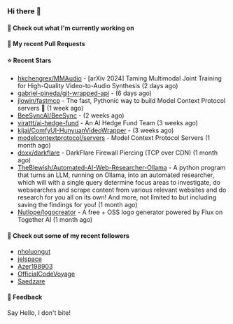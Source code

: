 ### Hi there 👋

#### 👷 Check out what I'm currently working on

#### 🔨 My recent Pull Requests


#### ⭐ Recent Stars

- [hkchengrex/MMAudio](https://github.com/hkchengrex/MMAudio) - [arXiv 2024] Taming Multimodal Joint Training for High-Quality Video-to-Audio Synthesis (2 days ago)
- [gabriel-pineda/git-wrapped-api](https://github.com/gabriel-pineda/git-wrapped-api) -  (6 days ago)
- [jlowin/fastmcp](https://github.com/jlowin/fastmcp) - The fast, Pythonic way to build Model Context Protocol servers 🚀  (1 week ago)
- [BeeSyncAI/BeeSync](https://github.com/BeeSyncAI/BeeSync) -  (2 weeks ago)
- [virattt/ai-hedge-fund](https://github.com/virattt/ai-hedge-fund) - An AI Hedge Fund Team (3 weeks ago)
- [kijai/ComfyUI-HunyuanVideoWrapper](https://github.com/kijai/ComfyUI-HunyuanVideoWrapper) -  (3 weeks ago)
- [modelcontextprotocol/servers](https://github.com/modelcontextprotocol/servers) - Model Context Protocol Servers (1 month ago)
- [doxx/darkflare](https://github.com/doxx/darkflare) - DarkFlare Firewall Piercing (TCP over CDN) (1 month ago)
- [TheBlewish/Automated-AI-Web-Researcher-Ollama](https://github.com/TheBlewish/Automated-AI-Web-Researcher-Ollama) - A python program that turns an LLM, running on Ollama, into an automated researcher, which will with a single query determine focus areas to investigate, do websearches and scrape content from various relevant websites and do research for you all on its own! And more, not limited to but including saving the findings for you! (1 month ago)
- [Nutlope/logocreator](https://github.com/Nutlope/logocreator) - A free &#43; OSS logo generator powered by Flux on Together AI (1 month ago)

#### 👯 Check out some of my recent followers

- [nholuongut](https://github.com/nholuongut)
- [jelspace](https://github.com/jelspace)
- [Azer198903](https://github.com/Azer198903)
- [OfficialCodeVoyage](https://github.com/OfficialCodeVoyage)
- [Saedzare](https://github.com/Saedzare)

#### 💬 Feedback

Say Hello, I don't bite!
